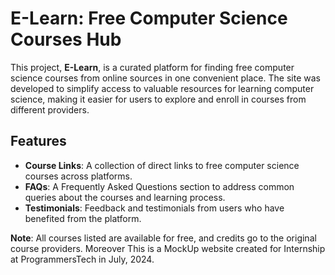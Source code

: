 # E-Learn: Free Computer Science Courses Hub

This project, **E-Learn**, is a curated platform for finding free computer science courses from online sources in one convenient place. 
The site was developed to simplify access to valuable resources for learning computer science, making it easier for users to explore and enroll in courses from different providers.

## Features
- **Course Links**: A collection of direct links to free computer science courses across platforms.
- **FAQs**: A Frequently Asked Questions section to address common queries about the courses and learning process.
- **Testimonials**: Feedback and testimonials from users who have benefited from the platform.

**Note**: All courses listed are available for free, and credits go to the original course providers. Moreover This is a MockUp website created for Internship at ProgrammersTech in July, 2024.

